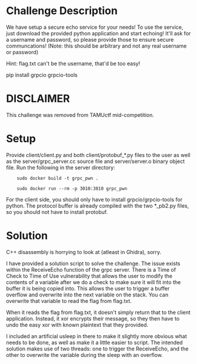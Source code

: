 # Challenge Description
We have setup a secure echo service for your needs! To use the service, just download the provided python application and start echoing! It'll ask for a username and password, so please provide those to ensure secure communcations! (Note: this should be arbitrary and not any real username or password)

Hint: flag.txt can't be the username, that'd be too easy!

pip install grpcio grpcio-tools

# DISCLAIMER

This challenge was removed from TAMUctf mid-competition.

# Setup
Provide client/client.py and both client/protobuf_\*.py files to the user as well as the server/grpc_server.cc source file and server/server.o binary object file.
Run the following in the server directory:

        sudo docker build -t grpc_pwn .

        sudo docker run --rm -p 3010:3010 grpc_pwn 

For the client side, you should only have to install grpcio/grpcio-tools for python. The protocol buffer is already compiled with the two \*_pb2.py files, so you should not have to install protobuf.

# Solution
C++ disassembly is horrying to look at (atleast in Ghidra), sorry.

I have provided a solution script to solve the challenge. The issue exists within the ReceiveEcho function of the grpc server. There is a Time of Check to Time of Use vulnerability that allows the user to modify the contents of a variable after we do a check to make sure it will fit into the buffer it is being copied into. This allows the user to trigger a buffer overflow and overwrite into the next variable on the stack. You can overwrite that variable to read the flag from flag.txt.

When it reads the flag from flag.txt, it doesn't simply return that to the client application. Instead, it xor encrypts their message, so they then have to undo the easy xor with known plaintext that they provided.

I included an artificial usleep in there to make it slightly more obvious what needs to be done, as well as make it a little easier to script. The intended solution makes use of two threads: one to trigger the ReceiveEcho, and the other to overwrite the variable during the sleep with an overflow.
